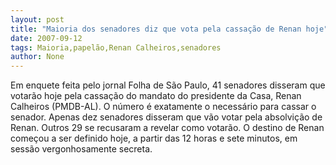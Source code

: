 ```yaml
---
layout: post
title: "Maioria dos senadores diz que vota pela cassação de Renan hoje"
date: 2007-09-12
tags: Maioria,papelão,Renan Calheiros,senadores
author: None
---
```

Em enquete feita pelo jornal Folha de S&atilde;o Paulo, 41 senadores disseram que votar&atilde;o hoje pela cassa&ccedil;&atilde;o do mandato do presidente da Casa, Renan Calheiros (PMDB-AL). O n&uacute;mero &eacute; exatamente o necess&aacute;rio para cassar o senador. 
Apenas dez senadores disseram que v&atilde;o votar pela absolvi&ccedil;&atilde;o de Renan. Outros 29 se recusaram a revelar como votar&atilde;o. O destino de Renan come&ccedil;ou a ser definido hoje, a partir das 12 horas e sete minutos, em sess&atilde;o vergonhosamente secreta.
&nbsp; 